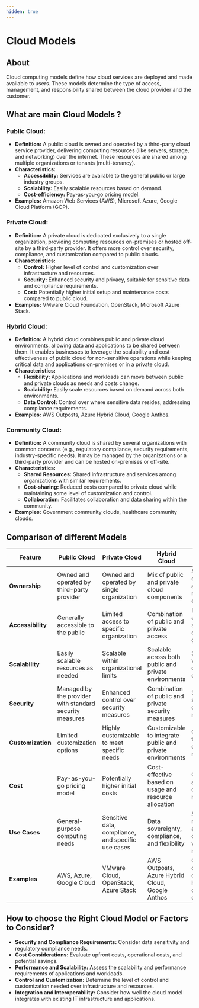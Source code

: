 ```yaml
---
hidden: true
---
```


# Cloud Models

## About

Cloud computing models define how cloud services are deployed and made available to users. These models determine the type of access, management, and responsibility shared between the cloud provider and the customer.

## What are main Cloud Models ?

### **Public Cloud:**

* **Definition:** A public cloud is owned and operated by a third-party cloud service provider, delivering computing resources (like servers, storage, and networking) over the internet. These resources are shared among multiple organizations or tenants (multi-tenancy).
* **Characteristics:**
  * **Accessibility:** Services are available to the general public or large industry groups.
  * **Scalability:** Easily scalable resources based on demand.
  * **Cost-efficiency:** Pay-as-you-go pricing model.
* **Examples:** Amazon Web Services (AWS), Microsoft Azure, Google Cloud Platform (GCP).

### **Private Cloud:**

* **Definition:** A private cloud is dedicated exclusively to a single organization, providing computing resources on-premises or hosted off-site by a third-party provider. It offers more control over security, compliance, and customization compared to public clouds.
* **Characteristics:**
  * **Control:** Higher level of control and customization over infrastructure and resources.
  * **Security:** Enhanced security and privacy, suitable for sensitive data and compliance requirements.
  * **Cost:** Potentially higher initial setup and maintenance costs compared to public cloud.
* **Examples:** VMware Cloud Foundation, OpenStack, Microsoft Azure Stack.

### **Hybrid Cloud:**

* **Definition:** A hybrid cloud combines public and private cloud environments, allowing data and applications to be shared between them. It enables businesses to leverage the scalability and cost-effectiveness of public cloud for non-sensitive operations while keeping critical data and applications on-premises or in a private cloud.
* **Characteristics:**
  * **Flexibility:** Applications and workloads can move between public and private clouds as needs and costs change.
  * **Scalability:** Easily scale resources based on demand across both environments.
  * **Data Control:** Control over where sensitive data resides, addressing compliance requirements.
* **Examples:** AWS Outposts, Azure Hybrid Cloud, Google Anthos.

### **Community Cloud:**

* **Definition:** A community cloud is shared by several organizations with common concerns (e.g., regulatory compliance, security requirements, industry-specific needs). It may be managed by the organizations or a third-party provider and can be hosted on-premises or off-site.
* **Characteristics:**
  * **Shared Resources:** Shared infrastructure and services among organizations with similar requirements.
  * **Cost-sharing:** Reduced costs compared to private cloud while maintaining some level of customization and control.
  * **Collaboration:** Facilitates collaboration and data sharing within the community.
* **Examples:** Government community clouds, healthcare community clouds.

## Comparison of different Models

<table data-full-width="true"><thead><tr><th width="160">Feature</th><th>Public Cloud</th><th>Private Cloud</th><th>Hybrid Cloud</th><th>Community Cloud</th></tr></thead><tbody><tr><td><strong>Ownership</strong></td><td>Owned and operated by third-party provider</td><td>Owned and operated by single organization</td><td>Mix of public and private cloud components</td><td>Shared ownership among multiple entities</td></tr><tr><td><strong>Accessibility</strong></td><td>Generally accessible to the public</td><td>Limited access to specific organization</td><td>Combination of public and private access</td><td>Limited access to specific community groups</td></tr><tr><td><strong>Scalability</strong></td><td>Easily scalable resources as needed</td><td>Scalable within organizational limits</td><td>Scalable across both public and private environments</td><td>Scalable within community constraints</td></tr><tr><td><strong>Security</strong></td><td>Managed by the provider with standard security measures</td><td>Enhanced control over security measures</td><td>Combination of public and private security measures</td><td>Shared security and compliance measures</td></tr><tr><td><strong>Customization</strong></td><td>Limited customization options</td><td>Highly customizable to meet specific needs</td><td>Customizable to integrate public and private environments</td><td>Customizable to meet community requirements</td></tr><tr><td><strong>Cost</strong></td><td>Pay-as-you-go pricing model</td><td>Potentially higher initial costs</td><td>Cost-effective based on usage and resource allocation</td><td>Cost-sharing among community members</td></tr><tr><td><strong>Use Cases</strong></td><td>General-purpose computing needs</td><td>Sensitive data, compliance, and specific use cases</td><td>Data sovereignty, compliance, and flexibility</td><td>Shared resources among organizations with similar needs</td></tr><tr><td><strong>Examples</strong></td><td>AWS, Azure, Google Cloud</td><td>VMware Cloud, OpenStack, Azure Stack</td><td>AWS Outposts, Azure Hybrid Cloud, Google Anthos</td><td>Government community clouds, healthcare community clouds</td></tr></tbody></table>

## How to choose the Right Cloud Model or **Factors to Consider**?

* **Security and Compliance Requirements:** Consider data sensitivity and regulatory compliance needs.
* **Cost Considerations:** Evaluate upfront costs, operational costs, and potential savings.
* **Performance and Scalability:** Assess the scalability and performance requirements of applications and workloads.
* **Control and Customization:** Determine the level of control and customization needed over infrastructure and resources.
* **Integration and Interoperability:** Consider how well the cloud model integrates with existing IT infrastructure and applications.

